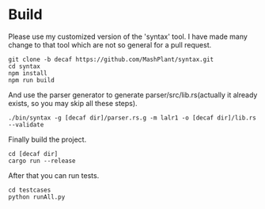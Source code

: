 # Build

Please use my customized version of the 'syntax' tool. I have made many change to that tool which are not so general for a pull request.
```shell
git clone -b decaf https://github.com/MashPlant/syntax.git
cd syntax  
npm install
npm run build
```

And use the parser generator to generate parser/src/lib.rs(actually it already exists, so you may skip all these steps).
```shell
./bin/syntax -g [decaf dir]/parser.rs.g -m lalr1 -o [decaf dir]/lib.rs --validate
```

Finally build the project.
```shell
cd [decaf dir]
cargo run --release
```

After that you can run tests.
```shell
cd testcases
python runAll.py
```